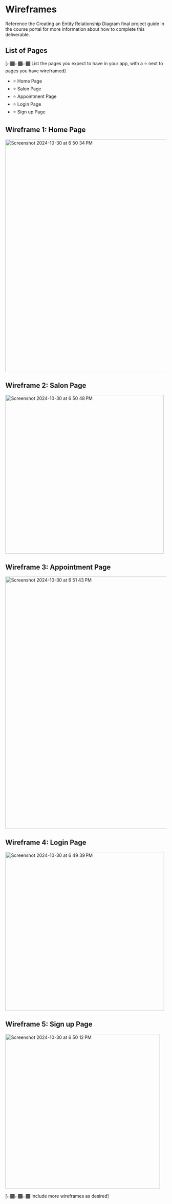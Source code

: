 # Wireframes

Reference the Creating an Entity Relationship Diagram final project guide in the course portal for more information about how to complete this deliverable.

## List of Pages

[👉🏾👉🏾👉🏾 List the pages you expect to have in your app, with a ⭐ next to pages you have wireframed]
- ⭐ Home Page
- ⭐ Salon Page
- ⭐ Appointment Page
- ⭐ Login Page
- ⭐ Sign up Page

## Wireframe 1: Home Page

<img width="726" alt="Screenshot 2024-10-30 at 6 50 34 PM" src="https://github.com/user-attachments/assets/0b8db427-4e2d-41f1-aeb7-f2d3d9953f07">

## Wireframe 2: Salon Page

<img width="495" alt="Screenshot 2024-10-30 at 6 50 48 PM" src="https://github.com/user-attachments/assets/ce716101-c8d1-46c6-8859-f650f59e49c0">

## Wireframe 3: Appointment Page

<img width="787" alt="Screenshot 2024-10-30 at 6 51 43 PM" src="https://github.com/user-attachments/assets/e32d6dbe-f0ea-458d-b52b-3f9682fa3dca">

## Wireframe 4: Login Page

<img width="496" alt="Screenshot 2024-10-30 at 6 49 39 PM" src="https://github.com/user-attachments/assets/d6db8476-3a09-46f5-a7d0-50d7b309fda8">

## Wireframe 5: Sign up Page

<img width="483" alt="Screenshot 2024-10-30 at 6 50 12 PM" src="https://github.com/user-attachments/assets/4fe89fd6-8269-4aa0-a573-20813ca24e7a">

[👉🏾👉🏾👉🏾 include more wireframes as desired]
